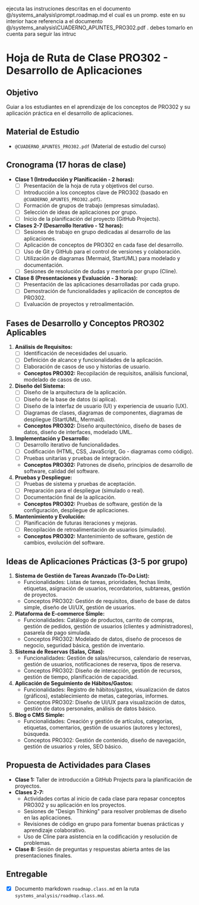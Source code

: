 ejecuta las instruciones descritas en el documento @/systems_analysis\prompt.roadmap.md  el cual es un promp. este en su interior hace referencia a el documento @/systems_analysis\CUADERNO_APUNTES_PRO302.pdf  . debes tomarlo en cuenta para seguir las intruc

# Hoja de Ruta de Clase PRO302 - Desarrollo de Aplicaciones

## Objetivo

Guiar a los estudiantes en el aprendizaje de los conceptos de PRO302 y su aplicación práctica en el desarrollo de aplicaciones.

## Material de Estudio

*   `@CUADERNO_APUNTES_PRO302.pdf` (Material de estudio del curso)

## Cronograma (17 horas de clase)

*   **Clase 1 (Introducción y Planificación - 2 horas):**
    *   [ ] Presentación de la hoja de ruta y objetivos del curso.
    *   [ ] Introducción a los conceptos clave de PRO302 (basado en `@CUADERNO_APUNTES_PRO302.pdf`).
    *   [ ] Formación de grupos de trabajo (empresas simuladas).
    *   [ ] Selección de ideas de aplicaciones por grupo.
    *   [ ] Inicio de la planificación del proyecto (GitHub Projects).
*   **Clases 2-7 (Desarrollo Iterativo - 12 horas):**
    *   [ ] Sesiones de trabajo en grupo dedicadas al desarrollo de las aplicaciones.
    *   [ ] Aplicación de conceptos de PRO302 en cada fase del desarrollo.
    *   [ ] Uso de Git y GitHub para el control de versiones y colaboración.
    *   [ ] Utilización de diagramas (Mermaid, StartUML) para modelado y documentación.
    *   [ ] Sesiones de resolución de dudas y mentoría por grupo (Cline).
*   **Clase 8 (Presentaciones y Evaluación - 3 horas):**
    *   [ ] Presentación de las aplicaciones desarrolladas por cada grupo.
    *   [ ] Demostración de funcionalidades y aplicación de conceptos de PRO302.
    *   [ ] Evaluación de proyectos y retroalimentación.

## Fases de Desarrollo y Conceptos PRO302 Aplicables

1.  **Análisis de Requisitos:**
    *   [ ] Identificación de necesidades del usuario.
    *   [ ] Definición de alcance y funcionalidades de la aplicación.
    *   [ ] Elaboración de casos de uso y historias de usuario.
    *   **Conceptos PRO302:** Recopilación de requisitos, análisis funcional, modelado de casos de uso.
2.  **Diseño del Sistema:**
    *   [ ] Diseño de la arquitectura de la aplicación.
    *   [ ] Diseño de la base de datos (si aplica).
    *   [ ] Diseño de la interfaz de usuario (UI) y experiencia de usuario (UX).
    *   [ ] Diagramas de clases, diagramas de componentes, diagramas de despliegue (StartUML, Mermaid).
    *   **Conceptos PRO302:** Diseño arquitectónico, diseño de bases de datos, diseño de interfaces, modelado UML.
3.  **Implementación y Desarrollo:**
    *   [ ] Desarrollo iterativo de funcionalidades.
    *   [ ] Codificación (HTML, CSS, JavaScript, Go - diagramas como código).
    *   [ ] Pruebas unitarias y pruebas de integración.
    *   **Conceptos PRO302:** Patrones de diseño, principios de desarrollo de software, calidad del software.
4.  **Pruebas y Despliegue:**
    *   [ ] Pruebas de sistema y pruebas de aceptación.
    *   [ ] Preparación para el despliegue (simulado o real).
    *   [ ] Documentación final de la aplicación.
    *   **Conceptos PRO302:** Pruebas de software, gestión de la configuración, despliegue de aplicaciones.
5.  **Mantenimiento y Evolución:**
    *   [ ] Planificación de futuras iteraciones y mejoras.
    *   [ ] Recopilación de retroalimentación de usuarios (simulado).
    *   **Conceptos PRO302:** Mantenimiento de software, gestión de cambios, evolución del software.

## Ideas de Aplicaciones Prácticas (3-5 por grupo)

1.  **Sistema de Gestión de Tareas Avanzado (To-Do List):**
    *   Funcionalidades: Listas de tareas, prioridades, fechas límite, etiquetas, asignación de usuarios, recordatorios, subtareas, gestión de proyectos.
    *   Conceptos PRO302: Gestión de requisitos, diseño de base de datos simple, diseño de UI/UX, gestión de usuarios.
2.  **Plataforma de E-commerce Simple:**
    *   Funcionalidades: Catálogo de productos, carrito de compras, gestión de pedidos, gestión de usuarios (clientes y administradores), pasarela de pago simulada.
    *   Conceptos PRO302: Modelado de datos, diseño de procesos de negocio, seguridad básica, gestión de inventario.
3.  **Sistema de Reservas (Salas, Citas):**
    *   Funcionalidades: Gestión de salas/recursos, calendario de reservas, gestión de usuarios, notificaciones de reserva, tipos de reserva.
    *   Conceptos PRO302: Diseño de interacción, gestión de recursos, gestión de tiempo, planificación de capacidad.
4.  **Aplicación de Seguimiento de Hábitos/Gastos:**
    *   Funcionalidades: Registro de hábitos/gastos, visualización de datos (gráficos), establecimiento de metas, categorías, informes.
    *   Conceptos PRO302: Diseño de UI/UX para visualización de datos, gestión de datos personales, análisis de datos básico.
5.  **Blog o CMS Simple:**
    *   Funcionalidades: Creación y gestión de artículos, categorías, etiquetas, comentarios, gestión de usuarios (autores y lectores), búsqueda.
    *   Conceptos PRO302: Gestión de contenido, diseño de navegación, gestión de usuarios y roles, SEO básico.

## Propuesta de Actividades para Clases

*   **Clase 1:** Taller de introducción a GitHub Projects para la planificación de proyectos.
*   **Clases 2-7:**
    *   Actividades cortas al inicio de cada clase para repasar conceptos PRO302 y su aplicación en los proyectos.
    *   Sesiones de "Design Thinking" para resolver problemas de diseño en las aplicaciones.
    *   Revisiones de código en grupo para fomentar buenas prácticas y aprendizaje colaborativo.
    *   Uso de Cline para asistencia en la codificación y resolución de problemas.
*   **Clase 8:** Sesión de preguntas y respuestas abierta antes de las presentaciones finales.

## Entregable

*   [x] Documento markdown `roadmap.class.md` en la ruta `systems_analysis/roadmap.class.md`.
